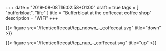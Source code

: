 +++
date = "2019-08-08T16:02:58+01:00"
draft = true
tags = [ "bufferbloat", "life" ]
title = "Bufferbloat at the coffeecat coffee shop"
description = "WiFi"
+++

{{< figure src="/flent/coffeecat/tcp_ndown_-_coffeecat.svg" title="down" >}}

{{< figure src="/flent/coffeecat/tcp_nup_-_coffeecat.svg" title="up" >}}

